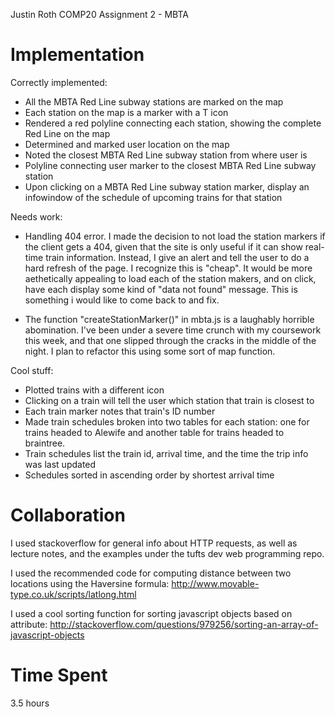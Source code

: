 Justin Roth
COMP20 Assignment 2 - MBTA

# Implementation

Correctly implemented:
- All the MBTA Red Line subway stations are marked on the map
- Each station on the map is a marker with a T icon
- Rendered a red polyline connecting each station, showing the complete Red Line on the map
- Determined and marked user location on the map
- Noted the closest MBTA Red Line subway station from where user is
- Polyline connecting user marker to the closest MBTA Red Line subway station
- Upon clicking on a MBTA Red Line subway station marker, display an infowindow of the schedule of upcoming trains for that station

Needs work:
- Handling 404 error. I made the decision to not load the station markers if
the client gets a 404, given that the site is only useful if it can show
real-time train information. Instead, I give an alert and tell the user to
do a hard refresh of the page. I recognize this is "cheap". It would be more aethetically appealing to load each of the station makers, and on click, have each display some kind of "data not found" message. This is
something i would like to come back to and fix. 

- The function "createStationMarker()" in mbta.js is a laughably horrible abomination. I've been under a severe time crunch with my coursework this week, and that one
slipped through the cracks in the middle of the night. I plan to refactor this using some sort of map function. 

Cool stuff:
- Plotted trains with a different icon
- Clicking on a train will tell the user which station that train is closest to
- Each train marker notes that train's ID number 
- Made train schedules broken into two tables for each station: one for trains
headed to Alewife and another table for trains headed to braintree.
- Train schedules list the train id, arrival time, and the time the trip info 
was last updated
- Schedules sorted in ascending order by shortest arrival time

# Collaboration
I used stackoverflow for general info about HTTP requests, as well as
lecture notes, and the examples under the tufts dev web programming repo. 

I used the recommended code for computing distance between two locations
using the Haversine formula: http://www.movable-type.co.uk/scripts/latlong.html

I used a cool sorting function for sorting javascript objects based on attribute: http://stackoverflow.com/questions/979256/sorting-an-array-of-javascript-objects


# Time Spent
3.5 hours 